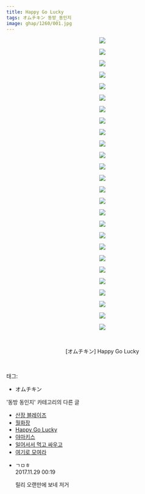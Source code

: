```yaml
---
title: Happy Go Lucky
tags: オムチキン 동방_동인지
image: ghap/1260/001.jpg
---
```

<div class="article">
<p style="text-align: center; clear: none; float: none;"><img src="{{ site.nasurl }}/ghap/1260/001.jpg"/></p>
<p style="text-align: center; clear: none; float: none;"><img src="{{ site.nasurl }}/ghap/1260/002.jpg"/></p>
<p style="text-align: center; clear: none; float: none;"><img src="{{ site.nasurl }}/ghap/1260/003.jpg"/></p>
<p style="text-align: center; clear: none; float: none;"><img src="{{ site.nasurl }}/ghap/1260/004.jpg"/></p>
<p style="text-align: center; clear: none; float: none;"><img src="{{ site.nasurl }}/ghap/1260/005.jpg"/></p>
<p style="text-align: center; clear: none; float: none;"><img src="{{ site.nasurl }}/ghap/1260/006.jpg"/></p>
<p style="text-align: center; clear: none; float: none;"><img src="{{ site.nasurl }}/ghap/1260/007.jpg"/></p>
<p style="text-align: center; clear: none; float: none;"><img src="{{ site.nasurl }}/ghap/1260/008.jpg"/></p>
<p style="text-align: center; clear: none; float: none;"><img src="{{ site.nasurl }}/ghap/1260/009.jpg"/></p>
<p style="text-align: center; clear: none; float: none;"><img src="{{ site.nasurl }}/ghap/1260/010.jpg"/></p>
<p style="text-align: center; clear: none; float: none;"><img src="{{ site.nasurl }}/ghap/1260/011.jpg"/></p>
<p style="text-align: center; clear: none; float: none;"><img src="{{ site.nasurl }}/ghap/1260/012.jpg"/></p>
<p style="text-align: center; clear: none; float: none;"><img src="{{ site.nasurl }}/ghap/1260/013.jpg"/></p>
<p style="text-align: center; clear: none; float: none;"><img src="{{ site.nasurl }}/ghap/1260/014.jpg"/></p>
<p style="text-align: center; clear: none; float: none;"><img src="{{ site.nasurl }}/ghap/1260/015.jpg"/></p>
<p style="text-align: center; clear: none; float: none;"><img src="{{ site.nasurl }}/ghap/1260/016.jpg"/></p>
<p style="text-align: center; clear: none; float: none;"><img src="{{ site.nasurl }}/ghap/1260/017.jpg"/></p>
<p style="text-align: center; clear: none; float: none;"><img src="{{ site.nasurl }}/ghap/1260/018.jpg"/></p>
<p style="text-align: center; clear: none; float: none;"><img src="{{ site.nasurl }}/ghap/1260/019.jpg"/></p>
<p style="text-align: center; clear: none; float: none;"><img src="{{ site.nasurl }}/ghap/1260/020.jpg"/></p>
<p style="text-align: center; clear: none; float: none;"><img src="{{ site.nasurl }}/ghap/1260/021.jpg"/></p>
<p style="text-align: center; clear: none; float: none;"><img src="{{ site.nasurl }}/ghap/1260/022.jpg"/></p>
<p style="text-align: center; clear: none; float: none;"><img src="{{ site.nasurl }}/ghap/1260/023.jpg"/></p>
<p style="text-align: center; clear: none; float: none;"><img src="{{ site.nasurl }}/ghap/1260/024.jpg"/></p>
<p style="text-align: center; clear: none; float: none;"><img src="{{ site.nasurl }}/ghap/1260/025.jpg"/></p>
<p style="text-align: center; clear: none; float: none;"><img src="{{ site.nasurl }}/ghap/1260/026.jpg"/></p>
<p style="text-align: center; clear: none; float: none;"><br/></p>
<p style="text-align: center; clear: none; float: none;">[オムチキン] Happy Go Lucky</p>
<p><br/></p>
</div><div class="tagTrail">
<p>태그: </p>
<ul>
<li>オムチキン</li>
</ul>
</div><div class="another">
<p>'동방 동인지' 카테고리의 다른 글</p>
<ul>
<li><a href="/2016-07-31-ghap_1263">산장 블레이즈</a></li>
<li><a href="/2016-07-31-ghap_1262">월화장</a></li>
<li><a href="/2016-07-31-ghap_1260">Happy Go Lucky</a></li>
<li><a href="/2016-07-31-ghap_1259">야마키스</a></li>
<li><a href="/2016-07-31-ghap_1257">일어서서 먹고 싸우고</a></li>
<li><a href="/2016-07-31-ghap_1256">여기로 모여라</a></li>
</ul>
</div><div class="cb_module cb_fluid">
<div class="cb_wrt cb_profile">
<div class="comment">
<ul>
<li class="cb_thumb_off" id="comment15140294">
<div class="cb_comment_area">
<div class="cb_info_area">
<div class="cb_section">
<span class="cb_nick_name">ㄱㅁㅎ</span>
</div>
<div class="cb_section">
<span class="cb_date">2017.11.29 00:19 </span>
</div>
</div>
<div class="cb_dsc_comment">
<p class="cb_dsc">
											릴리 오랜만에 보네 저거
										</p>
</div>
</div></li>
</ul>
</div>
</div><!-- commentList close -->
</div>